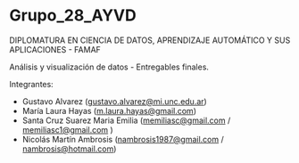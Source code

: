 # Grupo_28_AYVD

DIPLOMATURA EN CIENCIA DE DATOS, APRENDIZAJE AUTOMÁTICO Y SUS APLICACIONES - FAMAF

Análisis y visualización de datos - 
Entregables finales. 

Integrantes:
- Gustavo Alvarez (gustavo.alvarez@mi.unc.edu.ar)
- María Laura Hayas (m.laura.hayas@gmail.com)
- Santa Cruz Suarez Maria Emilia (memiliasc@gmail.com / memiliasc1@gmail.com )
- Nicolás Martín Ambrosis (nambrosis1987@gmail.com / nambrosis@hotmail.com)
